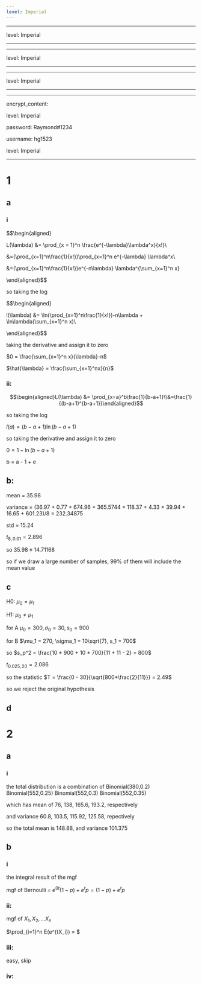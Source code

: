```yaml
---
level: Imperial
---
```

---
level: Imperial
---
---
level: Imperial
---
---
level: Imperial
---
---
encrypt_content:
  level: Imperial
  password: Raymond#1234
  username: hg1523
level: Imperial
---
# 1
## a
### i
$$\begin{aligned}
L(\lambda) &= \prod_{x = 1}^n \frac{e^{-\lambda}\lambda^x}{x!}\\
&=(\prod_{x=1}^n\frac{1}{x!})\prod_{x=1}^n e^{-\lambda} \lambda^x\\
&=(\prod_{x=1}^n\frac{1}{x!})e^{-n\lambda} \lambda^{\sum_{x=1}^n x}
\end{aligned}$$

so taking the log

$$\begin{aligned}
l(\lambda) &= \ln(\prod_{x=1}^n\frac{1}{x!})-n\lambda + \ln\lambda(\sum_{x=1}^n x)\\
\end{aligned}$$

taking the derivative and assign it to zero

$0 = \frac{\sum_{x=1}^n x}{\lambda}-n$

$\hat{\lambda} = \frac{\sum_{x=1}^nx}{n}$

### ii:
$$\begin{aligned}L(\lambda) &= \prod_{x=a}^b\frac{1}{b-a+1}\\&=\frac{1}{(b-a+1)^{b-a+1}}\end{aligned}$$

so taking the log

$l(a) = (b-a+1)\ln(b-a+1)$

so taking the derivative and assign it to zero

$0 = 1 - \ln (b-a+1)$

b = a - 1 + e

## b:

mean = 35.98

variance = (36.97 + 0.77 + 674.96 + 365.5744 + 118.37 + 4.33 + 39.94 + 16.65 + 601.23)/8 = 232.34875

std = 15.24

$t_{8,0.01} = 2.896$

so $35.98 \pm 14.71168$

so if we draw a large number of samples, 99% of them will include the mean value

## c

H0: $\mu_0 = \mu_1$

H1: $\mu_0\neq \mu_1$

for A $\mu_0 = 300, \sigma_0 = 30, s_0 = 900$ 

for B $\mu_1 = 270, \sigma_1 = 10\sqrt{7}, s_1 = 700$

so $s_p^2 = \frac{10 * 900 + 10 * 700}{11 + 11 - 2} = 800$

$t_{0.025,20} = 2.086$

so the statistic $T = \frac{0 - 30}{\sqrt{800*\frac{2}{11}}} = 2.49$

so we reject the original hypothesis

## d

# 2
## a
### i
the total distribution is a combination of Binomial(380,0.2) Binomial(552,0.25) Binomial(552,0.3) Binomial(552,0.35)

which has mean of 76, 138, 165.6, 193.2, respectively

and variance 60.8, 103.5, 115.92, 125.58, repectively

so the total mean is 148.88, and variance 101.375

## b
### i
the integral result of the mgf

mgf of Bernoulli = $e^{0t}(1-p) + e^{t}p = (1-p) + e^tp$

### ii:
mgf of $X_1, X_2,\dots X_n$

$\prod_{i=1}^n E(e^{tX_i}) = $

### iii:

easy, skip

### iv:
